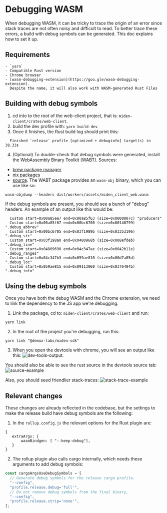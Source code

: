 # Debugging WASM

When debugging WASM, it can be tricky to trace the origin of an error since stack traces are not often noisy and difficult to read.
To better trace these errors, a build with debug symbols can be generated. This doc explains how to set it up.

## Requirements
    - `yarn`
    - Compatible Rust version
    - Chrome browser
    - [wasm-debugging-extension](https://goo.gle/wasm-debugging-extension).
      Despite the name, it will also work with WASM-generated Rust Files
    
## Building with debug symbols

1. cd into to the root of the web-client project, that is: `miden-client/crates/web-client`.
2. build the dev profile with: 
   ```yarn build-dev```
3. Once it finishes, the Rust build log should print this:
  ```
    Finished `release` profile [optimized + debuginfo] target(s) in 38.33s
  ```
  4. (Optional) To double-check that debug symbols were generated, install the WebAssembly Binary Toolkit (WABT). Sources:
  - [brew package manager](https://formulae.brew.sh/formula/wabt)
  - [nix packages](https://github.com/NixOS/nixpkgs/blob/25e53aa156d47bad5082ff7618f5feb1f5e02d01/pkgs/by-name/wa/wabt/package.nix#L27)
  - [source](https://github.com/WebAssembly/wabt).
 The WABT package provides an `wasm-obj` binary, which you can use like so:
 ```
 wasm-objdump --headers dist/workers/assets/miden_client_web.wasm
 ```
 If the debug symbols are present, you should see a bunch of "debug" headers.
 An example of an output like this would be:
 ```
   Custom start=0x00a85ee7 end=0x00a85f63 (size=0x0000007c) "producers"
   Custom start=0x00a85f67 end=0x00bc6700 (size=0x00140799) ".debug_abbrev"
   Custom start=0x00bc6705 end=0x03f1989b (size=0x03353196) ".debug_str"
   Custom start=0x03f198a0 end=0x0480968b (size=0x008efdeb) ".debug_line"
   Custom start=0x04809690 end=0x04c347ae (size=0x0042b11e) ".debug_ranges"
   Custom start=0x04c347b3 end=0x059ae810 (size=0x00d7a05d) ".debug_loc"
   Custom start=0x059ae815 end=0x09113060 (size=0x0376484b) ".debug_info"
 ```
    
## Using the debug symbols

Once you have both the debug WASM and the Chrome extension, we need to link
the dependency to the JS app we're debugging.

1. Link the package, cd to: `miden-client/crates/web-client` and run:
```
yarn link 
```
2. In the root of the project you're debugging, run this:
```
yarn link "@demox-labs/miden-sdk"
```
3. When you open the devtools with chrome, you will see an output like this:
![dev-tools-output](./devtools-output.png).

You should also be able to see the rust source in the devtools source tab:
![source-example](./source-example.png)

Also, you should seed friendlier stack-traces:
![stack-trace-example](./stack-trace-example.png)


## Relevant changes

These changes are already reflected in the codebase, but the settings to make the release build have debug symbols are the following:

1. In the `rollup.config.js` the relevant options for the Rust plugin are:
```
{
   extraArgs: {
       wasmBindgen: [ "--keep-debug"],
   } 
}
```
2. The rollup plugin also calls cargo internally, which needs these arguments to add debug symbols:
   
```javascript
const cargoArgsUseDebugSymbols = [
  // Generate debug symbols for the release cargo profile.
  "--config",
  "profile.release.debug='full'",
  // Do not remove debug symbols from the final binary,
  "--config",
  "profile.release.strip='none'",
];
```
